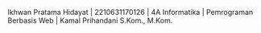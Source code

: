Ikhwan Pratama Hidayat 
| 2210631170126
| 4A Informatika
| Pemrograman Berbasis Web
| Kamal Prihandani S.Kom., M.Kom.
